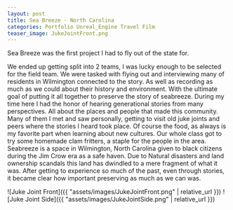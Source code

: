 ```yaml
---
layout: post
title: Sea Breeze - North Carolina
categories: Portfolio Unreal_Engine Travel Film
teaser_image: JukeJointFront.png
---
```

Sea Breeze was the first project I had to fly out of the state for.


We ended up getting split into 2 teams, I was lucky enough to be selected for the field team.
We were tasked with flying out and interviewing many of residents in Wilmington connected to the story. As well as recording as much as we could about their history and environment. With the ultimate goal of putting it all together to preserve the story of seabreeze.
During my time here I had the honor of hearing generational stories from many perspectives. All about the places and people that made this community. Many of them I met and saw personally, getting to visit old juke joints and peers where the stories I heard took place. Of course the food, as always is my favorite part when learning about new cultures. Our whole class got to try some homemade clam fritters, a staple for the people in the area.
Seabreeze is a space in Wilmington, North Carolina given to black citizens during the Jim Crow era as a safe haven. Due to Natural disasters and land ownership scandals this land has dwindled to a mere fragment of what it was. After getting to experience so much of the past, even through stories, it became clear how important preserving as much as we can was.



![Juke Joint Front]({{ "assets/images/JukeJointFront.png" | relative_url }})
![Juke Joint Side]({{ "assets/images/JukeJointSide.png" | relative_url }})
